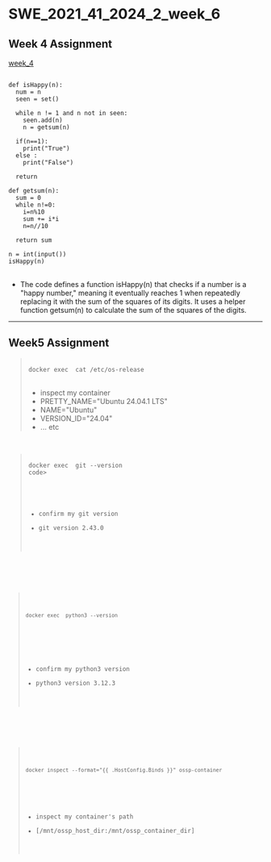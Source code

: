 # SWE_2021_41_2024_2_week_6
## Week 4 Assignment
[week_4](https://github.com/minju0304/SWE_2021_41_2024_2_week4.git)
<pre>
<code>
def isHappy(n):
  num = n
  seen = set()

  while n != 1 and n not in seen:
    seen.add(n)
    n = getsum(n)

  if(n==1):
    print("True")
  else :
    print("False")

  return

def getsum(n):
  sum = 0
  while n!=0:
    i=n%10
    sum += i*i
    n=n//10

  return sum

n = int(input())
isHappy(n)
</code>
</pre>
- The code defines a function isHappy(n) that checks if a number is a "happy number," meaning it eventually reaches 1 when repeatedly replacing it with the sum of the squares of its digits. It uses a helper function getsum(n) to calculate the sum of the squares of the digits.
---
## Week5 Assignment
><pre>
>  <code>
>docker exec <ossp_container> cat /etc/os-release
></code>
> </pre>  
>- inspect my container
>- PRETTY_NAME="Ubuntu 24.04.1 LTS"
>- NAME="Ubuntu"
>- VERSION_ID="24.04"
>- ... etc 

<br>

><pre>
>  <code>
>docker exec <ossp_container> git --version
></ossp_container>code>
> </pre>
>- confirm my git version
>- git version 2.43.0

<br>

><pre>
>  <code>
>docker exec <ossp_container> python3 --version
></code>
>  </pre>
>- confirm my python3 version
>- python3 version 3.12.3

<br>

><pre>
>  <code>
>docker inspect --format="{{ .HostConfig.Binds }}" ossp-container 
></code>
></pre>
>- inspect my container's path
>- [/mnt/ossp_host_dir:/mnt/ossp_container_dir]

